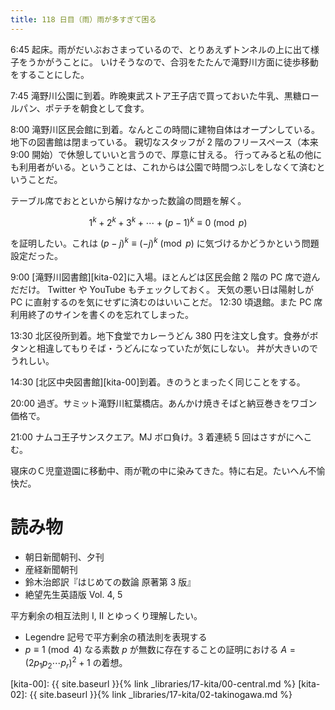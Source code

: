 ```yaml
---
title: 118 日目（雨）雨が多すぎて困る
---
```


6:45 起床。雨がだいぶおさまっているので、とりあえずトンネルの上に出て様子をうかがうことに。
いけそうなので、合羽をたたんで滝野川方面に徒歩移動をすることにした。

7:45 滝野川公園に到着。昨晩東武ストア王子店で買っておいた牛乳、黒糖ロールパン、ポテチを朝食として食す。

8:00 滝野川区民会館に到着。なんとこの時間に建物自体はオープンしている。地下の図書館は閉まっている。
親切なスタッフが 2 階のフリースペース（本来 9:00 開始）で休憩していいと言うので、厚意に甘える。
行ってみると私の他にも利用者がいる。ということは、これからは公園で時間つぶしをしなくて済むということだ。

テーブル席でおとといから解けなかった数論の問題を解く。

$$
1^k + 2^k + 3^k + \dotsb + (p-1)^k \equiv 0 \pmod{p}
$$

を証明したい。これは
$(p - j)^k \equiv (-j)^k\pmod{p}$ に気づけるかどうかという問題設定だった。

9:00 [滝野川図書館][kita-02]に入場。ほとんどは区民会館 2 階の PC 席で遊んだだけ。
Twitter や YouTube もチェックしておく。
天気の悪い日は陽射しが PC に直射するのを気にせずに済むのはいいことだ。
12:30 頃退館。また PC 席利用終了のサインを書くのを忘れてしまった。

13:30 北区役所到着。地下食堂でカレーうどん 380 円を注文し食す。食券がボタンと相違してもりそば・うどんになっていたが気にしない。
丼が大きいのでうれしい。

14:30 [北区中央図書館][kita-00]到着。きのうとまったく同じことをする。

20:00 過ぎ。サミット滝野川紅葉橋店。あんかけ焼きそばと納豆巻きをワゴン価格で。

21:00 ナムコ王子サンスクエア。MJ ボロ負け。3 着連続 5 回はさすがにへこむ。

寝床のＣ児童遊園に移動中、雨が靴の中に染みてきた。特に右足。たいへん不愉快だ。

# 読み物

* 朝日新聞朝刊、夕刊
* 産経新聞朝刊
* 鈴木治郎訳『はじめての数論 原著第 3 版』
* 絶望先生英語版 Vol. 4, 5

平方剰余の相互法則 I, II とゆっくり理解したい。
* Legendre 記号で平方剰余の積法則を表現する
* $p \equiv 1 \pmod{4}$ なる素数 $p$ が無数に存在することの証明における $A = (2p_1 p_2 \dotsm p_r)^2 + 1$ の着想。

[kita-00]: {{ site.baseurl }}{% link _libraries/17-kita/00-central.md %}
[kita-02]: {{ site.baseurl }}{% link _libraries/17-kita/02-takinogawa.md %}
